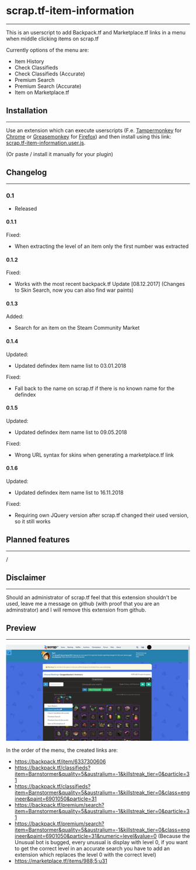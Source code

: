 # scrap.tf-item-information
_____________________________________________
This is an userscript to add Backpack.tf and Marketplace.tf links in a menu when middle clicking items on scrap.tf

Currently options of the menu are:

* Item History
* Check Classifieds
* Check Classifieds (Accurate)
* Premium Search
* Premium Search (Accurate)
* Item on Marketplace.tf



## Installation
_____________________________________________
Use an extension which can execute userscripts (F.e. [Tampermonkey](https://chrome.google.com/webstore/detail/tampermonkey/dhdgffkkebhmkfjojejmpbldmpobfkfo) for [Chrome](https://www.google.com/chrome/) or [Greasemonkey](https://addons.mozilla.org/en-US/firefox/addon/greasemonkey/)  for [Firefox](https://www.mozilla.org/firefox))
and then install using this link: [scrap.tf-item-information.user.js](https://github.com/NetroScript/scrap.tf-item-information/raw/master/scrap.tf-item-information.user.js).

(Or paste / install it manually for your plugin)

## Changelog
_____________________________________________


### 0.1

* Released

#### 0.1.1

Fixed:
* When extracting the level of an item only the first number was extracted

#### 0.1.2

Fixed:
* Works with the most recent backpack.tf Update [08.12.2017] (Changes to Skin Search, now you can also find war paints)

#### 0.1.3

Added:
* Search for an item on the Steam Community Market

#### 0.1.4

Updated:
* Updated defindex item name list to 03.01.2018

Fixed:
* Fall back to the name on scrap.tf if there is no known name for the defindex

#### 0.1.5

Updated:
* Updated defindex item name list to 09.05.2018

Fixed:
* Wrong URL syntax for skins when generating a marketplace.tf link

#### 0.1.6

Updated:
* Updated defindex item name list to 16.11.2018

Fixed:
* Requiring own JQuery version after scrap.tf changed their used version, so it still works


## Planned features
_____________________________________________

/


## Disclaimer
_____________________________________________

Should an administrator of scrap.tf feel that this extension shouldn't be used, leave me a message on github (with proof that you are an adminstrator) and I will remove this extension from github.


## Preview
_____________________________________________

![Preview](https://raw.githubusercontent.com/NetroScript/scrap.tf-item-information/master/preview.png)

In the order of the menu, the created links are:

* https://backpack.tf/item/6337300606
* https://backpack.tf/classifieds?item=Barnstormer&quality=5&australium=-1&killstreak_tier=0&particle=31
* https://backpack.tf/classifieds?item=Barnstormer&quality=5&australium=-1&killstreak_tier=0&class=engineer&paint=6901050&particle=31
* https://backpack.tf/premium/search?item=Barnstormer&quality=5&australium=-1&killstreak_tier=0&particle=31
* https://backpack.tf/premium/search?item=Barnstormer&quality=5&australium=-1&killstreak_tier=0&class=engineer&paint=6901050&particle=31&numeric=level&value=0 (Because the Unusual bot is bugged, every unusual is display with level 0, if you want to get the correct level in an accurate search you have to add an extension which replaces the level 0 with the correct level)
* https://marketplace.tf/items/988;5;u31
